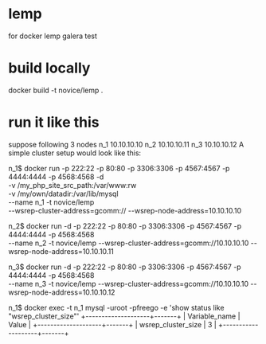 # lemp
for docker lemp galera test
# build locally
docker build -t novice/lemp .
# run it like this
suppose following 3 nodes
n_1 10.10.10.10
n_2 10.10.10.11
n_3 10.10.10.12
A simple cluster setup would look like this:

n_1$ docker run -p 222:22 -p 80:80 -p 3306:3306 -p 4567:4567 -p 4444:4444 -p 4568:4568 -d \
-v /my_php_site_src_path:/var/www:rw \
-v /my/own/datadir:/var/lib/mysql  \
--name n_1 -t novice/lemp \
--wsrep-cluster-address=gcomm:// --wsrep-node-address=10.10.10.10

n_2$ docker run -d -p 222:22 -p 80:80 -p 3306:3306 -p 4567:4567 -p 4444:4444 -p 4568:4568 \
--name n_2 -t novice/lemp 
--wsrep-cluster-address=gcomm://10.10.10.10 --wsrep-node-address=10.10.10.11

n_3$ docker run -d -p 222:22 -p 80:80 -p 3306:3306 -p 4567:4567 -p 4444:4444 -p 4568:4568 \
--name n_3 -t novice/lemp 
--wsrep-cluster-address=gcomm://10.10.10.10 --wsrep-node-address=10.10.10.12

n_1$ docker exec -t n_1 mysql -uroot -pfreego -e 'show status like "wsrep_cluster_size"'
+--------------------+-------+
| Variable_name      | Value |
+--------------------+-------+
| wsrep_cluster_size |     3 |
+--------------------+-------+


